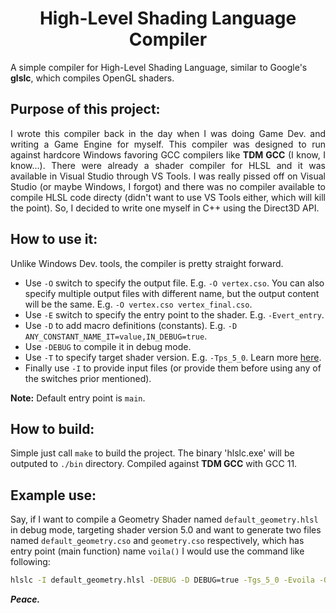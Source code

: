 <h1 align="center">High-Level Shading Language Compiler</h1>

A simple compiler for High-Level Shading Language, similar to Google's **glslc**, which compiles OpenGL shaders.

## Purpose of this project: 
<p align="justify">I wrote this compiler back in the day when I was doing Game Dev. and writing a Game Engine for myself. This compiler was designed to run against hardcore Windows favoring GCC compilers like <b>TDM GCC</b> (I know, I know...). There were already a shader compiler for HLSL and it was available in Visual Studio through VS Tools. I was really pissed off on Visual Studio (or maybe Windows, I forgot) and there was no compiler available to compile HLSL code directy (didn't want to use VS Tools either, which will kill the point). So, I decided to write one myself in C++ using the Direct3D API.</p>

## How to use it: 
Unlike Windows Dev. tools, the compiler is pretty straight forward.

- Use `-O` switch to specify the output file. E.g. `-O vertex.cso`. You can also specify multiple output files with different name, but the output content will be the same. E.g. `-O vertex.cso vertex_final.cso`.
- Use `-E` switch to specify the entry point to the shader. E.g. `-Evert_entry`.
- Use `-D` to add macro definitions (constants). E.g. `-D ANY_CONSTANT_NAME_IT=value,IN_DEBUG=true`.
- Use `-DEBUG` to compile it in debug mode.
- Use `-T` to specify target shader version. E.g. `-Tps_5_0`. Learn more [here](https://learn.microsoft.com/en-us/windows/win32/direct3dhlsl/specifying-compiler-targets).
- Finally use `-I` to provide input files (or provide them before using any of the switches prior mentioned).

**Note:** Default entry point is `main`.

## How to build:
Simple just call `make` to build the project. The binary 'hlslc.exe' will be outputed to `./bin` directory.
Compiled against **TDM GCC** with GCC 11.

## Example use:
Say, if I want to compile a Geometry Shader named `default_geometry.hlsl` in debug mode, targeting shader version 5.0 and want to generate two files named `default_geometry.cso` and `geometry.cso` respectively, which has entry point (main function) name `voila()` I would use the command like following: 
```bash
hlslc -I default_geometry.hlsl -DEBUG -D DEBUG=true -Tgs_5_0 -Evoila -O default_geometry.cso geometry.cso
```
<i><b>Peace.</b></i>
